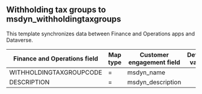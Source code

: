 ## Withholding tax groups to msdyn_withholdingtaxgroups

This template synchronizes data between Finance and Operations apps and Dataverse.

Finance and Operations field | Map type | Customer engagement field | Default value
---|---|---|---
WITHHOLDINGTAXGROUPCODE | = | msdyn_name | 
DESCRIPTION | = | msdyn_description | 
